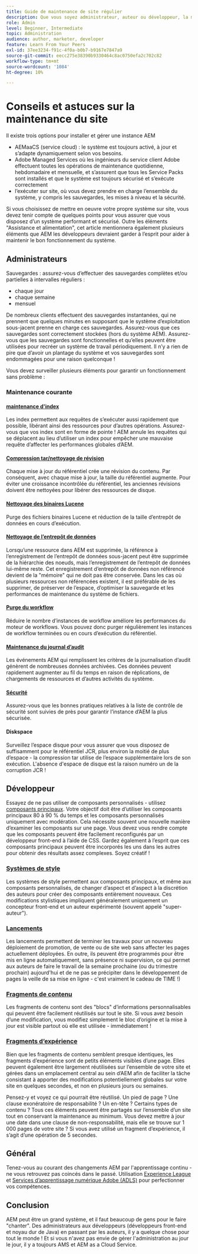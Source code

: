 ```yaml
---
title: Guide de maintenance de site régulier
description: Que vous soyez administrateur, auteur ou développeur, la maintenance du site touche tous les aspects de votre instance AEM Sites. Utilisez ce guide pour vous assurer que votre stratégie est configurée pour réussir.
role: Admin
level: Beginner, Intermediate
topic: Administration
audience: author, marketer, developer
feature: Learn From Your Peers
exl-id: 37ee3234-f91c-4f0a-b0b7-b9167e7847a9
source-git-commit: eecc275e38390b9330464c8ac0750efa2c702c82
workflow-type: tm+mt
source-wordcount: '1084'
ht-degree: 10%

---
```


# Conseils et astuces sur la maintenance du site

Il existe trois options pour installer et gérer une instance AEM

* AEMaaCS (service cloud) : le système est toujours activé, à jour et s’adapte dynamiquement selon vos besoins.
* Adobe Managed Services où les ingénieurs du service client Adobe effectuent toutes les opérations de maintenance quotidienne, hebdomadaire et mensuelle, et s’assurent que tous les Service Packs sont installés et que le système est toujours sécurisé et s’exécute correctement
* l’exécuter sur site, où vous devez prendre en charge l’ensemble du système, y compris les sauvegardes, les mises à niveau et la sécurité.

Si vous choisissez de mettre en oeuvre votre propre système sur site, vous devez tenir compte de quelques points pour vous assurer que vous disposez d’un système performant et sécurisé. Outre les éléments &quot;Assistance et alimentation&quot;, cet article mentionnera également plusieurs éléments que AEM les développeurs devraient garder à l’esprit pour aider à maintenir le bon fonctionnement du système.

## Administrateurs

Sauvegardes : assurez-vous d’effectuer des sauvegardes complètes et/ou partielles à intervalles réguliers :

* chaque jour
* chaque semaine
* mensuel

De nombreux clients effectuent des sauvegardes instantanées, qui ne prennent que quelques minutes en supposant que le système d’exploitation sous-jacent prenne en charge ces sauvegardes. Assurez-vous que ces sauvegardes sont correctement stockées (hors du système AEM). Assurez-vous que les sauvegardes sont fonctionnelles et qu’elles peuvent être utilisées pour recréer un système de travail périodiquement. Il n’y a rien de pire que d’avoir un plantage du système et vos sauvegardes sont endommagées pour une raison quelconque !

Vous devez surveiller plusieurs éléments pour garantir un fonctionnement sans problème :

### Maintenance courante

#### [maintenance d&#39;index](https://experienceleague.adobe.com/docs/experience-manager-65/deploying/practices/best-practices-for-queries-and-indexing.html?lang=fr)

Les index permettent aux requêtes de s’exécuter aussi rapidement que possible, libérant ainsi des ressources pour d’autres opérations. Assurez-vous que vos index sont en forme de pointe ! AEM annule les requêtes qui se déplacent au lieu d’utiliser un index pour empêcher une mauvaise requête d’affecter les performances globales d’AEM.

#### [Compression tar/nettoyage de révision](https://experienceleague.adobe.com/docs/experience-manager-65/deploying/deploying/revision-cleanup.html?lang=en)

Chaque mise à jour du référentiel crée une révision du contenu. Par conséquent, avec chaque mise à jour, la taille du référentiel augmente. Pour éviter une croissance incontrôlée du référentiel, les anciennes révisions doivent être nettoyées pour libérer des ressources de disque.

#### [Nettoyage des binaires Lucene](https://experienceleague.adobe.com/docs/experience-manager-65/administering/operations/operations-dashboard.html#automated-maintenance-tasks)

Purge des fichiers binaires Lucene et réduction de la taille d’entrepôt de données en cours d’exécution.

#### [Nettoyage de l’entrepôt de données](https://experienceleague.adobe.com/docs/experience-manager-65/administering/operations/data-store-garbage-collection.html?lang=fr)

Lorsqu’une ressource dans AEM est supprimée, la référence à l’enregistrement de l’entrepôt de données sous-jacent peut être supprimée de la hiérarchie des noeuds, mais l’enregistrement de l’entrepôt de données lui-même reste. Cet enregistrement d’entrepôt de données non référencé devient de la &quot;mémoire&quot; qui ne doit pas être conservée. Dans les cas où plusieurs ressources non référencées existent, il est préférable de les supprimer, de préserver de l’espace, d’optimiser la sauvegarde et les performances de maintenance du système de fichiers.

#### [Purge du workflow](https://experienceleague.adobe.com/docs/experience-manager-65/administering/operations/workflows-administering.html?lang=fr)

Réduire le nombre d’instances de workflow améliore les performances du moteur de workflows. Vous pouvez donc purger régulièrement les instances de workflow terminées ou en cours d’exécution du référentiel.

#### [Maintenance du journal d’audit](https://experienceleague.adobe.com/docs/experience-manager-65/administering/operations/operations-audit-log.html)

Les événements AEM qui remplissent les critères de la journalisation d’audit génèrent de nombreuses données archivées. Ces données peuvent rapidement augmenter au fil du temps en raison de réplications, de chargements de ressources et d’autres activités du système.

#### [Sécurité](https://experienceleague.adobe.com/docs/experience-manager-65/administering/security/security-checklist.html?lang=fr)

Assurez-vous que les bonnes pratiques relatives à la liste de contrôle de sécurité sont suivies de près pour garantir l’instance d’AEM la plus sécurisée.

#### Diskspace

Surveillez l’espace disque pour vous assurer que vous disposez de suffisamment pour le référentiel JCR, plus environ la moitié de plus d’espace - la compression tar utilise de l’espace supplémentaire lors de son exécution. L&#39;absence d&#39;espace de disque est la raison numéro un de la corruption JCR !

## Développeur

Essayez de ne pas utiliser de composants personnalisés - utilisez [composants principaux](https://www.aemcomponents.dev/). Votre objectif doit être d’utiliser les composants principaux 80 à 90 % du temps et les composants personnalisés uniquement avec modération. Cela nécessite souvent une nouvelle manière d’examiner les composants sur une page. Vous devez vous rendre compte que les composants peuvent être facilement reconfigurés par un développeur front-end à l’aide de CSS. Gardez également à l’esprit que ces composants principaux peuvent être incorporés les uns dans les autres pour obtenir des résultats assez complexes. Soyez créatif !

### [Systèmes de style](https://experienceleague.adobe.com/docs/experience-manager-65/authoring/siteandpage/style-system.html?lang=fr)

Les systèmes de style permettent aux composants principaux, et même aux composants personnalisés, de changer d’aspect et d’aspect à la discrétion des auteurs pour créer des composants entièrement nouveaux. Ces modifications stylistiques impliquent généralement uniquement un concepteur front-end et un auteur expérimenté (souvent appelé &quot;super-auteur&quot;).

### [Lancements](https://experienceleague.adobe.com/docs/experience-manager-cloud-service/content/sites/authoring/launches/overview.html?lang=en)

Les lancements permettent de terminer les travaux pour un nouveau déploiement de promotion, de vente ou de site web sans affecter les pages actuellement déployées. En outre, ils peuvent être programmés pour être mis en ligne automatiquement, sans présence ni supervision, ce qui permet aux auteurs de faire le travail de la semaine prochaine (ou du trimestre prochain) aujourd&#39;hui et de ne pas se précipiter dans le développement de pages la veille de sa mise en ligne - c&#39;est vraiment le cadeau de TIME !)

### [Fragments de contenu](https://experienceleague.adobe.com/docs/experience-manager-65/assets/fragments/content-fragments.html)

Les fragments de contenu sont des &quot;blocs&quot; d’informations personnalisables qui peuvent être facilement réutilisés sur tout le site. Si vous avez besoin d’une modification, vous modifiez simplement le bloc d’origine et la mise à jour est visible partout où elle est utilisée - immédiatement !

### [Fragments d’expérience](https://experienceleague.adobe.com/docs/experience-manager-learn/sites/experience-fragments/experience-fragments-feature-video-use.html?lang=fr)

Bien que les fragments de contenu semblent presque identiques, les fragments d’expérience sont de petits éléments visibles d’une page. Elles peuvent également être largement réutilisées sur l’ensemble de votre site et gérées dans un emplacement central au sein d’AEM afin de faciliter la tâche consistant à apporter des modifications potentiellement globales sur votre site en quelques secondes, et non en plusieurs jours ou semaines.

Pensez-y et voyez ce qui pourrait être réutilisé. Un pied de page ? Une clause exonératoire de responsabilité ? Un en-tête ? Certains types de contenu ? Tous ces éléments peuvent être partagés sur l’ensemble d’un site tout en conservant la maintenance au minimum. Vous devez mettre à jour une date dans une clause de non-responsabilité, mais elle se trouve sur 1 000 pages de votre site ? Si vous avez utilisé un fragment d’expérience, il s’agit d’une opération de 5 secondes.

## Général

Tenez-vous au courant des changements AEM par l&#39;apprentissage continu - ne vous retrouvez pas coincés dans le passé. Utilisation [Experience League](https://experienceleague.adobe.com/docs/experience-manager-learn/sites/overview.html?lang=en) et [Services d’apprentissage numérique Adobe (ADLS)](https://learning.adobe.com/) pour perfectionner vos compétences.

## Conclusion

AEM peut être un grand système, et il faut beaucoup de gens pour le faire &quot;chanter&quot;. Des administrateurs aux développeurs (développeurs front-end et noyau dur de Java) en passant par les auteurs, il y a quelque chose pour tout le monde ! Et si vous n&#39;avez pas envie de gérer l&#39;administration au jour le jour, il y a toujours AMS et AEM as a Cloud Service.
